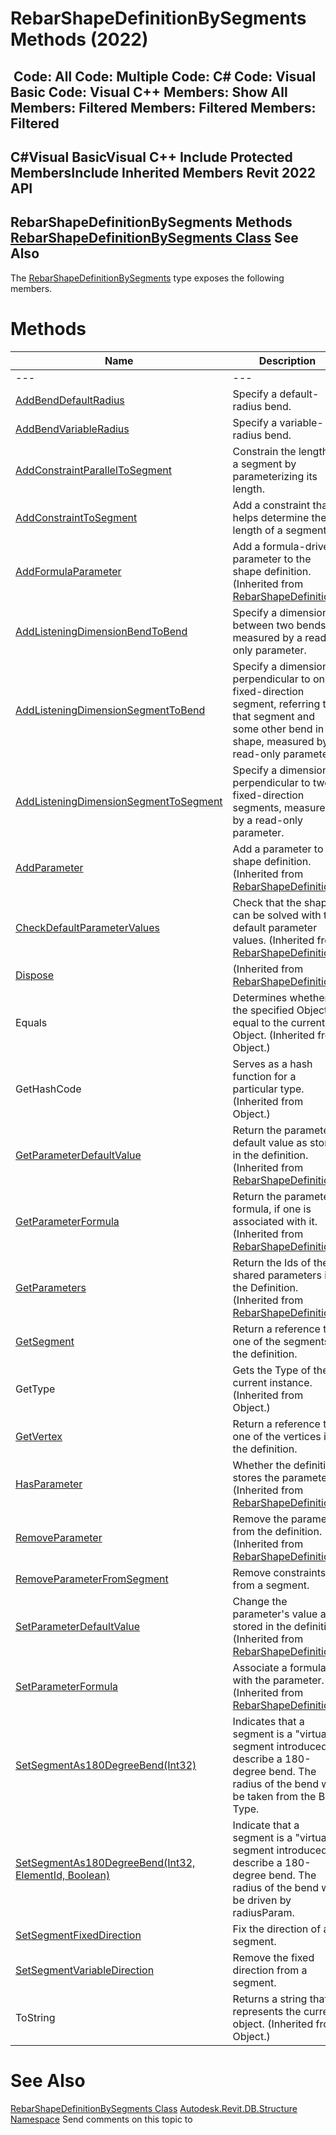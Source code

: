 # RebarShapeDefinitionBySegments Methods (2022)

﻿
 Code: All Code: Multiple Code: C# Code: Visual Basic Code: Visual C++  Members: Show All Members: Filtered Members: Filtered Members: Filtered   
---  
C#Visual BasicVisual C++
Include Protected MembersInclude Inherited Members
Revit 2022 API  
---  
RebarShapeDefinitionBySegments Methods  
[RebarShapeDefinitionBySegments Class](7229fdba-1e8f-6cb7-e72e-0933e495ad62.md "RebarShapeDefinitionBySegments Class") See Also  
---  
The [RebarShapeDefinitionBySegments](7229fdba-1e8f-6cb7-e72e-0933e495ad62.md "RebarShapeDefinitionBySegments Class") type exposes the following members.
# Methods
| Name | Description |
| --- | --- |
| --- | --- | --- |
| [AddBendDefaultRadius](499ff7f9-94f4-e341-d169-84b6561a46a8.md "AddBendDefaultRadius Method") | Specify a default-radius bend. |
| [AddBendVariableRadius](0a54d7c6-4951-e153-faba-b46dadb5c5c1.md "AddBendVariableRadius Method") | Specify a variable-radius bend. |
| [AddConstraintParallelToSegment](c244128f-c910-c1f7-982d-dd01a5584557.md "AddConstraintParallelToSegment Method") | Constrain the length of a segment by parameterizing its length. |
| [AddConstraintToSegment](ffaca4d8-ddb4-c21e-7830-b5fffe314fc8.md "AddConstraintToSegment Method") | Add a constraint that helps determine the length of a segment. |
| [AddFormulaParameter](669bcf80-e0b7-ee57-30c0-82fdf4184012.md "AddFormulaParameter Method") | Add a formula-driven parameter to the shape definition.  (Inherited from [RebarShapeDefinition](bb1f59be-c95e-a45b-8d2b-8121df179676.md "RebarShapeDefinition Class").) |
| [AddListeningDimensionBendToBend](4b140fb2-df81-856d-8188-6630c5be2006.md "AddListeningDimensionBendToBend Method") | Specify a dimension between two bends, measured by a read-only parameter. |
| [AddListeningDimensionSegmentToBend](4696bd5b-9eca-44f2-9978-5f6d4c4fd563.md "AddListeningDimensionSegmentToBend Method") | Specify a dimension perpendicular to one fixed-direction segment, referring to that segment and some other bend in the shape, measured by a read-only parameter. |
| [AddListeningDimensionSegmentToSegment](6a85387a-f0f5-ed76-6cf6-bc1f5f309977.md "AddListeningDimensionSegmentToSegment Method") | Specify a dimension perpendicular to two fixed-direction segments, measured by a read-only parameter. |
| [AddParameter](8e314f3c-3e6c-a3b2-8bd4-68c1fe61b0c4.md "AddParameter Method") | Add a parameter to the shape definition.  (Inherited from [RebarShapeDefinition](bb1f59be-c95e-a45b-8d2b-8121df179676.md "RebarShapeDefinition Class").) |
| [CheckDefaultParameterValues](12f60994-60cf-edad-41a0-f8a8b233f75c.md "CheckDefaultParameterValues Method") | Check that the shape can be solved with the default parameter values.  (Inherited from [RebarShapeDefinition](bb1f59be-c95e-a45b-8d2b-8121df179676.md "RebarShapeDefinition Class").) |
| [Dispose](bfd06e38-ab77-d149-4da0-43ecc8837793.md "Dispose Method") | (Inherited from [RebarShapeDefinition](bb1f59be-c95e-a45b-8d2b-8121df179676.md "RebarShapeDefinition Class").) |
| Equals | Determines whether the specified Object is equal to the current Object. (Inherited from Object.) |
| GetHashCode | Serves as a hash function for a particular type.  (Inherited from Object.) |
| [GetParameterDefaultValue](148ee5cc-0ca8-96ca-6b73-91fe86437660.md "GetParameterDefaultValue Method") | Return the parameter's default value as stored in the definition.  (Inherited from [RebarShapeDefinition](bb1f59be-c95e-a45b-8d2b-8121df179676.md "RebarShapeDefinition Class").) |
| [GetParameterFormula](0a713eab-1202-249e-cfb3-a9f7796be443.md "GetParameterFormula Method") | Return the parameter's formula, if one is associated with it.  (Inherited from [RebarShapeDefinition](bb1f59be-c95e-a45b-8d2b-8121df179676.md "RebarShapeDefinition Class").) |
| [GetParameters](619c0dac-a7f6-5e57-54b2-76370da248f9.md "GetParameters Method") | Return the Ids of the shared parameters in the Definition.  (Inherited from [RebarShapeDefinition](bb1f59be-c95e-a45b-8d2b-8121df179676.md "RebarShapeDefinition Class").) |
| [GetSegment](7c31cede-dc2f-c8fd-5cd7-adbd610fef14.md "GetSegment Method") | Return a reference to one of the segments in the definition. |
| GetType | Gets the Type of the current instance. (Inherited from Object.) |
| [GetVertex](0839473c-cba3-e749-e940-213dcabf3e09.md "GetVertex Method") | Return a reference to one of the vertices in the definition. |
| [HasParameter](beb7f2f1-6d94-210c-2928-09bbfa4a1294.md "HasParameter Method") | Whether the definition stores the parameter.  (Inherited from [RebarShapeDefinition](bb1f59be-c95e-a45b-8d2b-8121df179676.md "RebarShapeDefinition Class").) |
| [RemoveParameter](78f59d6a-8d6b-cdd9-f045-535e64c007bc.md "RemoveParameter Method") | Remove the parameter from the definition.  (Inherited from [RebarShapeDefinition](bb1f59be-c95e-a45b-8d2b-8121df179676.md "RebarShapeDefinition Class").) |
| [RemoveParameterFromSegment](07b27988-4b6c-9449-c2f1-16da13b042ca.md "RemoveParameterFromSegment Method") | Remove constraints from a segment. |
| [SetParameterDefaultValue](6aef48cc-9b24-d2cc-3890-dda1598a6157.md "SetParameterDefaultValue Method") | Change the parameter's value as stored in the definition.  (Inherited from [RebarShapeDefinition](bb1f59be-c95e-a45b-8d2b-8121df179676.md "RebarShapeDefinition Class").) |
| [SetParameterFormula](d1211a0e-cdd6-bfe0-4a08-f58493863d63.md "SetParameterFormula Method") | Associate a formula with the parameter.  (Inherited from [RebarShapeDefinition](bb1f59be-c95e-a45b-8d2b-8121df179676.md "RebarShapeDefinition Class").) |
| [SetSegmentAs180DegreeBend(Int32)](9f0878f6-602a-c3d1-fa1b-4452f62b8ced.md "SetSegmentAs180DegreeBend Method \(Int32\)") | Indicates that a segment is a "virtual" segment introduced to describe a 180-degree bend. The radius of the bend will be taken from the Bar Type. |
| [SetSegmentAs180DegreeBend(Int32, ElementId, Boolean)](146fe862-c330-b686-bda5-2cc1a2422eb3.md "SetSegmentAs180DegreeBend Method \(Int32, ElementId, Boolean\)") | Indicate that a segment is a "virtual" segment introduced to describe a 180-degree bend. The radius of the bend will be driven by radiusParam. |
| [SetSegmentFixedDirection](888953d2-b8b6-acab-b5e1-9ee2e1a5952e.md "SetSegmentFixedDirection Method") | Fix the direction of a segment. |
| [SetSegmentVariableDirection](acf072d6-2253-36df-13be-ccf49320cf0f.md "SetSegmentVariableDirection Method") | Remove the fixed direction from a segment. |
| ToString | Returns a string that represents the current object. (Inherited from Object.) |

# See Also
[RebarShapeDefinitionBySegments Class](7229fdba-1e8f-6cb7-e72e-0933e495ad62.md "RebarShapeDefinitionBySegments Class")
[Autodesk.Revit.DB.Structure Namespace](d586b341-f687-9d90-e96d-255806b7d4fc.md "Autodesk.Revit.DB.Structure Namespace")
Send comments on this topic to 